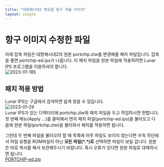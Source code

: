 ```yaml
---
title: "대항해시대2 북유럽 항구 겨울 이미지"
layout: single
---
```

# 항구 이미지 수정한 파일
아래 압축 파일은 대항해시대2의 원본 portchip.zlw를 변경해줄 패치 파일입니다. 압축을 풀면 portchip-ed.ips가 나옵니다. 이 패치 파일을 원본 파일에 적용하려면 Lunar IPS 프로그램을 이용하셔야 합니다.  
![2023-01-185](https://user-images.githubusercontent.com/25383039/215308840-ce68eeec-86c5-41d9-a2aa-d526b05dc6b5.png)  
## 패치 적용 방법
Lunar IPS는 구글에서 검색하면 쉽게 찾을 수 있습니다.  
![2023-01-29](https://user-images.githubusercontent.com/25383039/215308110-60239a61-5772-4888-9045-507ecd9e5ab0.png)  
Lunar IPS가 있는 디렉터리에 portchip.zlw와 패치 파일을 두고 작업하시면 편합니다.  
첫 번째 메뉴(Apply ...)를 클릭해서 먼저 패치 파일(portchip-ed.ips)을 불러오고 다음에 원본 파일(portchip.zlw)을 불러와서 패치를 적용하면 됩니다.  
  
그런데 두 번째 파일을 불러오려 할 때 목록에 아무 파일도 보이지 않는다면 우측 하단에서 파일 유형을 ROM파일이 아닌 __모든 파일(\*.\*)로__ 선택하면 파일이 보일 겁니다. 원본은 따로 복사를 해서 보관해두시기 바랍니다. 혹시 오류가 있다면 원본 파일로 대체하시면 됩니다.  
[PORTCHIP-ed.zip](https://github.com/trafoyrots/trafoyrots.github.io/files/10529124/PORTCHIP-ed.zip)  

